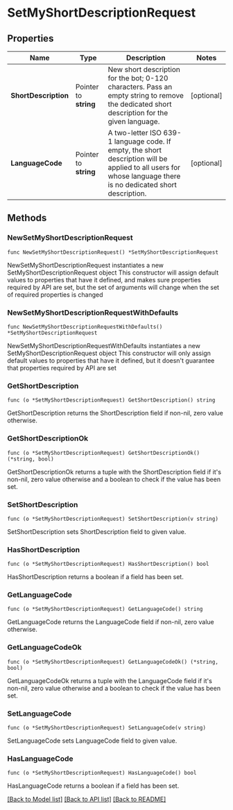 # SetMyShortDescriptionRequest

## Properties

Name | Type | Description | Notes
------------ | ------------- | ------------- | -------------
**ShortDescription** | Pointer to **string** | New short description for the bot; 0-120 characters. Pass an empty string to remove the dedicated short description for the given language. | [optional] 
**LanguageCode** | Pointer to **string** | A two-letter ISO 639-1 language code. If empty, the short description will be applied to all users for whose language there is no dedicated short description. | [optional] 

## Methods

### NewSetMyShortDescriptionRequest

`func NewSetMyShortDescriptionRequest() *SetMyShortDescriptionRequest`

NewSetMyShortDescriptionRequest instantiates a new SetMyShortDescriptionRequest object
This constructor will assign default values to properties that have it defined,
and makes sure properties required by API are set, but the set of arguments
will change when the set of required properties is changed

### NewSetMyShortDescriptionRequestWithDefaults

`func NewSetMyShortDescriptionRequestWithDefaults() *SetMyShortDescriptionRequest`

NewSetMyShortDescriptionRequestWithDefaults instantiates a new SetMyShortDescriptionRequest object
This constructor will only assign default values to properties that have it defined,
but it doesn't guarantee that properties required by API are set

### GetShortDescription

`func (o *SetMyShortDescriptionRequest) GetShortDescription() string`

GetShortDescription returns the ShortDescription field if non-nil, zero value otherwise.

### GetShortDescriptionOk

`func (o *SetMyShortDescriptionRequest) GetShortDescriptionOk() (*string, bool)`

GetShortDescriptionOk returns a tuple with the ShortDescription field if it's non-nil, zero value otherwise
and a boolean to check if the value has been set.

### SetShortDescription

`func (o *SetMyShortDescriptionRequest) SetShortDescription(v string)`

SetShortDescription sets ShortDescription field to given value.

### HasShortDescription

`func (o *SetMyShortDescriptionRequest) HasShortDescription() bool`

HasShortDescription returns a boolean if a field has been set.

### GetLanguageCode

`func (o *SetMyShortDescriptionRequest) GetLanguageCode() string`

GetLanguageCode returns the LanguageCode field if non-nil, zero value otherwise.

### GetLanguageCodeOk

`func (o *SetMyShortDescriptionRequest) GetLanguageCodeOk() (*string, bool)`

GetLanguageCodeOk returns a tuple with the LanguageCode field if it's non-nil, zero value otherwise
and a boolean to check if the value has been set.

### SetLanguageCode

`func (o *SetMyShortDescriptionRequest) SetLanguageCode(v string)`

SetLanguageCode sets LanguageCode field to given value.

### HasLanguageCode

`func (o *SetMyShortDescriptionRequest) HasLanguageCode() bool`

HasLanguageCode returns a boolean if a field has been set.


[[Back to Model list]](../README.md#documentation-for-models) [[Back to API list]](../README.md#documentation-for-api-endpoints) [[Back to README]](../README.md)


